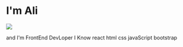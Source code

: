 <h1>I'm Ali</h1>
<img src='https://thumbs.gfycat.com/AnimatedPoorDuckbillcat-size_restricted.gif'/>
<p>and I'm FrontEnd DevLoper I Know react html css javaScript bootstrap</p>

